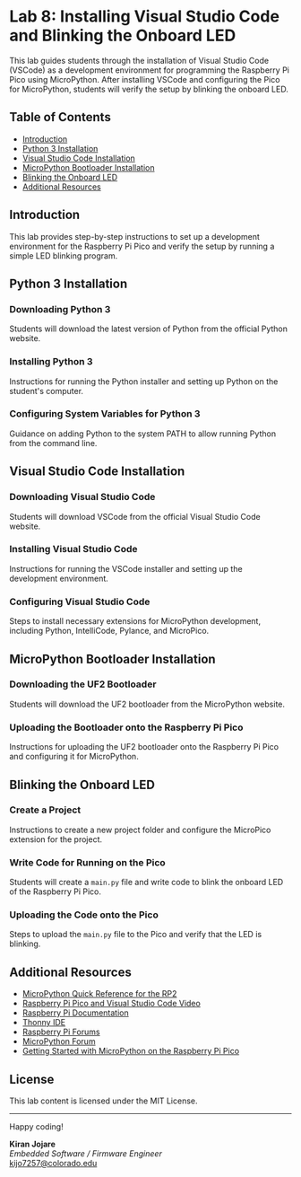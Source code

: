 # Lab 8: Installing Visual Studio Code and Blinking the Onboard LED

This lab guides students through the installation of Visual Studio Code (VSCode) as a development environment for programming the Raspberry Pi Pico using MicroPython. After installing VSCode and configuring the Pico for MicroPython, students will verify the setup by blinking the onboard LED.

## Table of Contents
- [Introduction](#introduction)
- [Python 3 Installation](#python-3-installation)
- [Visual Studio Code Installation](#visual-studio-code-installation)
- [MicroPython Bootloader Installation](#micropython-bootloader-installation)
- [Blinking the Onboard LED](#blinking-the-onboard-led)
- [Additional Resources](#additional-resources)

## Introduction
This lab provides step-by-step instructions to set up a development environment for the Raspberry Pi Pico and verify the setup by running a simple LED blinking program.

## Python 3 Installation
### Downloading Python 3
Students will download the latest version of Python from the official Python website.

### Installing Python 3
Instructions for running the Python installer and setting up Python on the student's computer.

### Configuring System Variables for Python 3
Guidance on adding Python to the system PATH to allow running Python from the command line.

## Visual Studio Code Installation
### Downloading Visual Studio Code
Students will download VSCode from the official Visual Studio Code website.

### Installing Visual Studio Code
Instructions for running the VSCode installer and setting up the development environment.

### Configuring Visual Studio Code
Steps to install necessary extensions for MicroPython development, including Python, IntelliCode, Pylance, and MicroPico.

## MicroPython Bootloader Installation
### Downloading the UF2 Bootloader
Students will download the UF2 bootloader from the MicroPython website.

### Uploading the Bootloader onto the Raspberry Pi Pico
Instructions for uploading the UF2 bootloader onto the Raspberry Pi Pico and configuring it for MicroPython.

## Blinking the Onboard LED
### Create a Project
Instructions to create a new project folder and configure the MicroPico extension for the project.

### Write Code for Running on the Pico
Students will create a `main.py` file and write code to blink the onboard LED of the Raspberry Pi Pico.

### Uploading the Code onto the Pico
Steps to upload the `main.py` file to the Pico and verify that the LED is blinking.

## Additional Resources
- [MicroPython Quick Reference for the RP2](https://docs.micropython.org/en/latest/rp2/quickref.html)
- [Raspberry Pi Pico and Visual Studio Code Video](https://www.youtube.com/watch?v=O6lkYTfcMEg&t=200s)
- [Raspberry Pi Documentation](https://www.raspberrypi.org/documentation/)
- [Thonny IDE](https://thonny.org/)
- [Raspberry Pi Forums](https://www.raspberrypi.org/forums/)
- [MicroPython Forum](https://forum.micropython.org/)
- [Getting Started with MicroPython on the Raspberry Pi Pico](https://projects.raspberrypi.org/en/projects/getting-started-with-the-pico)

## License
This lab content is licensed under the MIT License.

---

Happy coding!

**Kiran Jojare**  
*Embedded Software / Firmware Engineer*  
kijo7257@colorado.edu
